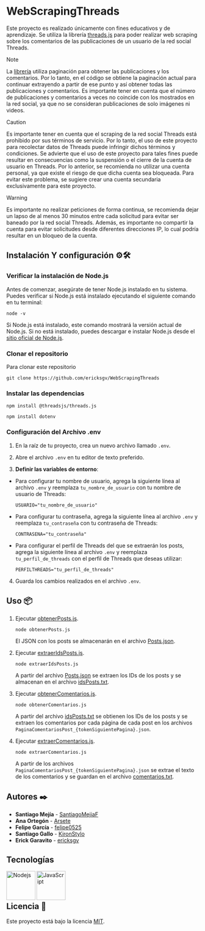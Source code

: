 # WebScrapingThreads

Este proyecto es realizado únicamente con fines educativos y de aprendizaje. Se utiliza la librería [threads.js](https://github.com/threadsjs/threads.js) para poder realizar web scraping sobre los comentarios de las publicaciones de un usuario de la red social Threads.

> [!NOTE]
> La [librería](https://github.com/threadsjs/threads.js) utiliza paginación para obtener las publicaciones y los comentarios. Por lo tanto, en el código se obtiene la paginación actual para continuar extrayendo a partir de ese punto y así obtener todas las publicaciones y comentarios. Es importante tener en cuenta que el número de publicaciones y comentarios a veces no coincide con los mostrados en la red social, ya que no se consideran publicaciones de solo imágenes ni videos.

> [!CAUTION]
> Es importante tener en cuenta que el scraping de la red social Threads está prohibido por sus términos de servicio. Por lo tanto, el uso de este proyecto para recolectar datos de Threads puede infringir dichos términos y condiciones. Se advierte que el uso de este proyecto para tales fines puede resultar en consecuencias como la suspensión o el cierre de la cuenta de usuario en Threads. Por lo anterior, se recomienda no utilizar una cuenta personal, ya que existe el riesgo de que dicha cuenta sea bloqueada. Para evitar este problema, se sugiere crear una cuenta secundaria exclusivamente para este proyecto.

> [!WARNING]
> Es importante no realizar peticiones de forma continua, se recomienda dejar un lapso de al menos 30 minutos entre cada solicitud para evitar ser baneado por la red social Threads. Además, es importante no compartir la cuenta para evitar solicitudes desde diferentes direcciones IP, lo cual podría resultar en un bloqueo de la cuenta.

## Instalación Y configuración ⚙️🛠️

### Verificar la instalación de Node.js
Antes de comenzar, asegúrate de tener Node.js instalado en tu sistema. Puedes verificar si Node.js está instalado ejecutando el siguiente comando en tu terminal:
```
node -v
```
Si Node.js está instalado, este comando mostrará la versión actual de Node.js. Si no está instalado, puedes descargar e instalar Node.js desde el [sitio oficial de Node.js](https://nodejs.org/en/download).

### Clonar el repositorio
Para clonar este repositorio
```
git clone https://github.com/ericksgv/WebScrapingThreads
```
### Instalar las dependencias
```
npm install @threadsjs/threads.js
```
```
npm install dotenv
```
### Configuración del Archivo .env

1. En la raíz de tu proyecto, crea un nuevo archivo llamado `.env`.

2. Abre el archivo `.env` en tu editor de texto preferido.
 
 3. **Definir las variables de entorno**:
  - Para configurar tu nombre de usuario, agrega la siguiente línea al archivo `.env` y reemplaza `tu_nombre_de_usuario` con tu nombre de usuario de Threads:
    ```plaintext
    USUARIO="tu_nombre_de_usuario"
    ```
  - Para configurar tu contraseña, agrega la siguiente línea al archivo `.env` y reemplaza `tu_contraseña` con tu contraseña de Threads:
    ```plaintext
    CONTRASENA="tu_contraseña"
    ```
   - Para configurar el perfil de Threads del que se extraerán los posts, agrega la siguiente línea al archivo `.env` y reemplaza `tu_perfil_de_threads` con el perfil de Threads que deseas utilizar:
     ```plaintext
     PERFILTHREADS="tu_perfil_de_threads"
     ```
 4. Guarda los cambios realizados en el archivo `.env`.
## Uso 📦
1. Ejecutar [obtenerPosts.js](./obtenerPosts.js).
   
     ```
     node obtenerPosts.js
     ```
     El JSON con los posts se almacenarán en el archivo [Posts.json](./Posts.json).
2. Ejecutar [extraerIdsPosts.js](./extraerIdsPosts.js).
   
     ```
     node extraerIdsPosts.js
     ```
     A partir del archivo [Posts.json](./Posts.json) se extraen los IDs de los posts y se almacenan en el archivo [idsPosts.txt](./idsPosts.txt).
3. Ejecutar [obtenerComentarios.js](./obtenerComentarios.js).
   
     ```
     node obtenerComentarios.js
     ```
      A partir del archivo [idsPosts.txt](./idsPosts.txt) se obtienen los IDs de los posts y se extraen los comentarios por cada página de cada post en los archivos `PaginaComentariosPost_{tokenSiguientePagina}.json`.
4. Ejecutar [extraerComentarios.js](./extraerComentarios.js).
   
     ```
     node extraerComentarios.js
     ```
     A partir de los archivos `PaginaComentariosPost_{tokenSiguientePagina}.json` se extrae el texto de los comentarios y se guardan en el archivo [comentarios.txt](./comentarios.txt).

## Autores ✒️
* **Santiago Mejía** - [SantiagoMejiaF](https://github.com/SantiagoMejiaF)
* **Ana Ortegón** - [Arsete](https://github.com/Arsete)
* **Felipe García** - [felipe0525](https://github.com/felipe0525)
* **Santiago Gallo** - [KironStylo](https://github.com/KironStylo)
* **Erick Garavito** - [ericksgv](https://github.com/ericksgv)

## Tecnologías
<img align="left" alt="Nodejs" width="76px" src="https://user-images.githubusercontent.com/25181517/183568594-85e280a7-0d7e-4d1a-9028-c8c2209e073c.png" /> 
<img align="left" alt="JavaScript" width="76px" src="https://raw.githubusercontent.com/jmnote/z-icons/master/svg/javascript.svg" /> 

<br>
<br>
<br>


## Licencia 📄
Este proyecto está bajo la licencia [MIT](./LICENSE).

